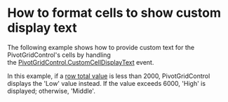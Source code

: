 # How to format cells to show custom display text


<p>The following example shows how to provide custom text for the PivotGridControl's cells by handling the <a href="https://documentation.devexpress.com/WPF/DevExpress.Xpf.PivotGrid.PivotGridControl.CustomCellDisplayText.event">PivotGridControl.CustomCellDisplayText</a> event.</p>
<p>In this example, if a <a href="https://documentation.devexpress.com/WPF/8006/Controls-and-Libraries/Pivot-Grid/UI-Elements/Totals">row total value</a> is less than 2000, PivotGridControl displays the 'Low' value instead. If the value exceeds 6000, 'High' is displayed; otherwise, 'Middle'.</p>

<br/>


